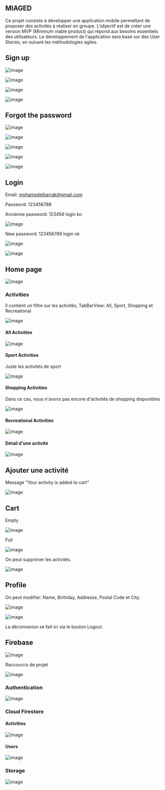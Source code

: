 ## MIAGED

Ce projet consiste à développer une application mobile permettant de proposer des activités à réaliser en groupe. L'objectif est de créer une version MVP (Minimum viable product) qui répond aux besoins essentiels des utilisateurs. Le développement de l'application sera basé sur des User Stories, en suivant les méthodologies agiles.


## Sign up

![image](https://github.com/mohamedelbarrak/flutter_activities/assets/66890099/2c3107e3-ebcc-4a6a-b63e-f2f618f1857a)

![image](https://github.com/mohamedelbarrak/flutter_activities/assets/66890099/a45c5668-7299-4131-ad38-5f4aab271f49)

![image](https://github.com/mohamedelbarrak/flutter_activities/assets/66890099/7a9e6214-eb0f-4583-8c7e-d60810c17e0a)

![image](https://github.com/mohamedelbarrak/flutter_activities/assets/66890099/7c75e1c2-51a6-4ee0-920a-7af8e87ab642)



## Forgot the password

![image](https://github.com/mohamedelbarrak/flutter_activities/assets/66890099/f5b4a0e3-a5d5-4b3a-af32-d6983d2d798d)

![image](https://github.com/mohamedelbarrak/flutter_activities/assets/66890099/19b0325b-c380-4d4f-80d1-aab787576692)

![image](https://github.com/mohamedelbarrak/flutter_activities/assets/66890099/0aab1546-cd58-481b-b2e3-65ee9bb24c5c)

![image](https://github.com/mohamedelbarrak/flutter_activities/assets/66890099/941ceb0f-8aa6-4064-89b6-615a6f0a34dd)

![image](https://github.com/mohamedelbarrak/flutter_activities/assets/66890099/bdbf682b-4345-411e-9654-28e513761173)


## Login

Email: mohamedelbarrak@gmail.com

Password: 123456789


Ancienne password: 123456 login ko

![image](https://github.com/mohamedelbarrak/flutter_activities/assets/66890099/11ad053b-9fd5-4c2f-a26f-de8c3ee31f0b)

New password: 123456789 login ok

![image](https://github.com/mohamedelbarrak/flutter_activities/assets/66890099/91d3184f-19d5-4f71-971f-9b5bc641a91a)

![image](https://github.com/mohamedelbarrak/flutter_activities/assets/66890099/fd26c6d6-0604-4cff-b37b-92f88cb817e4)

## Home page

![image](https://github.com/mohamedelbarrak/flutter_activities/assets/66890099/1904f164-a0f4-4ca1-af8c-4ce5d043d481)

### Activities

Il contient un filtre sur les activités, TabBarView: All, Sport, Shopping et Recreational

![image](https://github.com/mohamedelbarrak/flutter_activities/assets/66890099/82ca0466-49ea-430b-9015-afa2727d51ef)

#### All Activities

![image](https://github.com/mohamedelbarrak/flutter_activities/assets/66890099/82ca0466-49ea-430b-9015-afa2727d51ef)

#### Sport Activities

Juste les activités de sport

![image](https://github.com/mohamedelbarrak/flutter_activities/assets/66890099/bc43ff4b-37fb-4cf9-b0c1-3b1cfaa9abb2)

#### Shopping Activities

Dans ce cas, nous n'avons pas encore d'activités de shopping disponibles

![image](https://github.com/mohamedelbarrak/flutter_activities/assets/66890099/5b9ff442-135e-42e8-b27e-b283269c8863)

#### Recreational Activities

![image](https://github.com/mohamedelbarrak/flutter_activities/assets/66890099/7183c51b-6cd4-4f4a-9fa8-3fd3bef78162)

#### Détail d'une activité

![image](https://github.com/mohamedelbarrak/flutter_activities/assets/66890099/3f17faa1-2100-4fd4-af7b-4977e7348af5)

## Ajouter une activité

Message "Your activity is added to cart"

![image](https://github.com/mohamedelbarrak/flutter_activities/assets/66890099/6fb9d9f5-e1cb-4752-9047-3b2bd7f6a1ac)


## Cart

Empty

![image](https://github.com/mohamedelbarrak/flutter_activities/assets/66890099/114da3b2-3014-457c-93a6-8c757e928953)

Full

![image](https://github.com/mohamedelbarrak/flutter_activities/assets/66890099/6aa8febf-717a-4995-b6d8-20c4c0b0e570)

On peut supprimer les activités.

![image](https://github.com/mohamedelbarrak/flutter_activities/assets/66890099/81ecc5b6-64e1-4805-b993-0a0d8183489c)

## Profile

On peut modifier: Name, Birthday, Addresse, Postal Code et City.

![image](https://github.com/mohamedelbarrak/flutter_activities/assets/66890099/88e6eb1a-24ed-43e4-8a07-fd2e9836727f)

![image](https://github.com/mohamedelbarrak/flutter_activities/assets/66890099/2e2b8b34-630a-45c4-a287-00ec259afaeb)

La déconnexion se fait ici via le bouton Logout.

## Firebase

![image](https://github.com/mohamedelbarrak/flutter_activities/assets/66890099/29f84624-5e41-44a6-ac28-82970b608abf)

Raccourcis de projet

![image](https://github.com/mohamedelbarrak/flutter_activities/assets/66890099/b2df2452-f154-4534-9e13-4a47c6a75e75)

### Authentication

![image](https://github.com/mohamedelbarrak/flutter_activities/assets/66890099/47456bc3-fb57-4ca3-902d-98b5c2d16297)

### Cloud Firestore

#### Activities

![image](https://github.com/mohamedelbarrak/flutter_activities/assets/66890099/35267c14-7607-43c6-8b48-121a1c24e25b)

#### Users

![image](https://github.com/mohamedelbarrak/flutter_activities/assets/66890099/f26d2332-77e2-4423-814d-47f7b2bdcb1a)

### Storage

![image](https://github.com/mohamedelbarrak/flutter_activities/assets/66890099/c1b0a620-78d2-4c4c-922a-1145b2d66be2)
